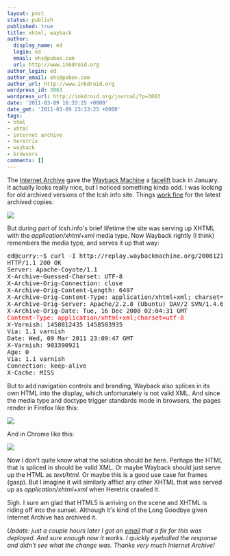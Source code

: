 ```yaml
---
layout: post
status: publish
published: true
title: xhtml, wayback
author:
  display_name: ed
  login: ed
  email: ehs@pobox.com
  url: http://www.inkdroid.org
author_login: ed
author_email: ehs@pobox.com
author_url: http://www.inkdroid.org
wordpress_id: 3063
wordpress_url: http://inkdroid.org/journal/?p=3063
date: '2011-03-09 16:33:25 +0000'
date_gmt: '2011-03-09 23:33:25 +0000'
tags:
- html
- xhtml
- internet archive
- heretrix
- wayback
- browsers
comments: []
---
```

<p>The <a href="http://archive.org">Internet Archive</a> gave the <a href="">Wayback Machine</a> a <a href="http://iawebarchiving.wordpress.com/2011/01/24/updated-wayback-machine-in-beta-testing/">facelift</a> back in January. It actually looks really nice, but I noticed something kinda odd. I was looking for old archived versions of the lcsh.info site. Things <a href="http://replay.waybackmachine.org/20090308030621/http://lcsh.info//">work fine</a> for the latest archived copies:</p>
<p><img src="http://inkdroid.org/images/wayback-lcsh-info.png"/></p>
<p>But during part of lcsh.info's brief lifetime the site was serving up XHTML with the <em>application/xhtml+xml</em> media type. Now Wayback rightly (I think) remembers the media type, and serves it up that way:</p>
<pre>
ed@curry:~$ curl -I http://replay.waybackmachine.org/20081216020433/http://lcsh.info/
HTTP/1.1 200 OK
Server: Apache-Coyote/1.1
X-Archive-Guessed-Charset: UTF-8
X-Archive-Orig-Connection: close
X-Archive-Orig-Content-Length: 6497
X-Archive-Orig-Content-Type: application/xhtml+xml; charset=UTF-8
X-Archive-Orig-Server: Apache/2.2.8 (Ubuntu) DAV/2 SVN/1.4.6 PHP/5.2.4-2ubuntu5.4 with Suhosin-Patch mod_wsgi/1.3 Python/2.5.2
X-Archive-Orig-Date: Tue, 16 Dec 2008 02:04:31 GMT
<span style="color: red;">Content-Type: application/xhtml+xml;charset=utf-8</span>
X-Varnish: 1458812435 1458503935
Via: 1.1 varnish
Date: Wed, 09 Mar 2011 23:09:47 GMT
X-Varnish: 903390921
Age: 0
Via: 1.1 varnish
Connection: keep-alive
X-Cache: MISS
</pre>
<p>But to add navigation controls and branding, Wayback also splices in its own HTML into the display, which unfortunately is not valid XML. And since the media type and doctype trigger standards mode in browsers, the pages render in Firefox like this:</p>
<p><img src="http://inkdroid.org/images/wayback-lcsh-info-ffx.png"/></p>
<p>And in Chrome like this:</p>
<p><img src="http://inkdroid.org/images/wayback-lcsh-info-chrome.png"/></p>
<p>Now I don't quite know what the solution should be here. Perhaps the HTML that is spliced in should be valid XML. Or maybe Wayback should just serve up the HTML as <em>text/html</em>. Or maybe this is a good use case for frames (gasp). But I imagine it will similarly afflict any other XHTML that was served up as <em>application/xhtml+xml</em> when Heretrix crawled it. </p>
<p>Sigh. I sure am glad that HTML5 is arriving on the scene and XHTML is riding off into the sunset. Although it's kind of the Long Goodbye given Internet Archive has archived it.</p>
<p><em>Update: just a couple hours later I got an <a href="http://sourceforge.net/mailarchive/message.php?msg_id=27179259">email</a> that a fix for this was deployed. And sure enough now it works. I quickly eyeballed the response and didn't see what the change was. Thanks very much Internet Archive!</em></p>
